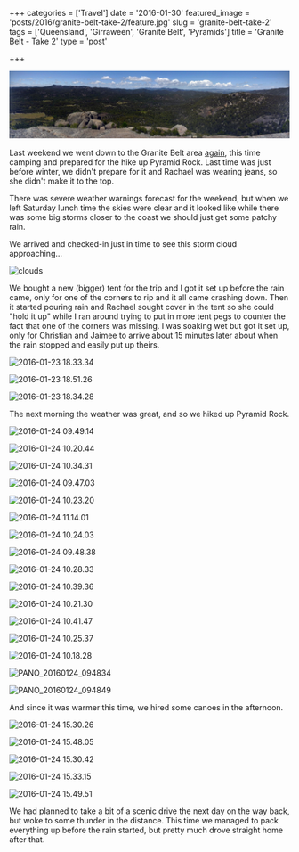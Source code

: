 +++
categories = ['Travel']
date = '2016-01-30'
featured_image = 'posts/2016/granite-belt-take-2/feature.jpg'
slug = 'granite-belt-take-2'
tags = ['Queensland', 'Girraween', 'Granite Belt', 'Pyramids']
title = 'Granite Belt - Take 2'
type = 'post'

+++

![feature](feature.jpg)

Last weekend we went down to the Granite Belt area [again](/posts/2014/2014-05-17-granite-belt/), this time camping and prepared for the hike up Pyramid Rock. Last time was just before winter, we didn't prepare for it and Rachael was wearing jeans, so she didn't make it to the top.

There was severe weather warnings forecast for the weekend, but when we left Saturday lunch time the skies were clear and it looked like while there was some big storms closer to the coast we should just get some patchy rain.

We arrived and checked-in just in time to see this storm cloud approaching...

![clouds](clouds.jpg)

We bought a new (bigger) tent for the trip and I got it set up before the rain came, only for one of the corners to rip and it all came crashing down. Then it started pouring rain and Rachael sought cover in the tent so she could "hold it up" while I ran around trying to put in more tent pegs to counter the fact that one of the corners was missing. I was soaking wet but got it set up, only for Christian and Jaimee to arrive about 15 minutes later about when the rain stopped and easily put up theirs.

![2016-01-23 18.33.34](2016-01-23-18-33-34.jpg)

![2016-01-23 18.51.26](2016-01-23-18-51-26.jpg)

![2016-01-23 18.34.28](2016-01-23-18-34-28.jpg)

The next morning the weather was great, and so we hiked up Pyramid Rock.

![2016-01-24 09.49.14](2016-01-24-09-49-14.jpg)

![2016-01-24 10.20.44](2016-01-24-10-20-44.jpg)

![2016-01-24 10.34.31](2016-01-24-10-34-31.jpg)

![2016-01-24 09.47.03](2016-01-24-09-47-03.jpg)

![2016-01-24 10.23.20](2016-01-24-10-23-20.jpg)

![2016-01-24 11.14.01](2016-01-24-11-14-01.jpg)

![2016-01-24 10.24.03](2016-01-24-10-24-03.jpg)

![2016-01-24 09.48.38](2016-01-24-09-48-38.jpg)

![2016-01-24 10.28.33](2016-01-24-10-28-33.jpg)

![2016-01-24 10.39.36](2016-01-24-10-39-36.jpg)

![2016-01-24 10.21.30](2016-01-24-10-21-30.jpg)

![2016-01-24 10.41.47](2016-01-24-10-41-47.jpg)

![2016-01-24 10.25.37](2016-01-24-10-25-37.jpg)

![2016-01-24 10.18.28](2016-01-24-10-18-28.jpg)

![PANO_20160124_094834](pano_20160124_094834.jpg)

![PANO_20160124_094849](pano_20160124_094849.jpg)

And since it was warmer this time, we hired some canoes in the afternoon.

![2016-01-24 15.30.26](2016-01-24-15-30-26.jpg)

![2016-01-24 15.48.05](2016-01-24-15-48-05.jpg)

![2016-01-24 15.30.42](2016-01-24-15-30-42.jpg)

![2016-01-24 15.33.15](2016-01-24-15-33-15.jpg)

![2016-01-24 15.49.51](2016-01-24-15-49-51.jpg)

We had planned to take a bit of a scenic drive the next day on the way back, but woke to some thunder in the distance. This time we managed to pack everything up before the rain started, but pretty much drove straight home after that.